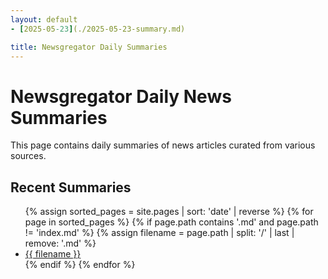 ```yaml
---
layout: default
- [2025-05-23](./2025-05-23-summary.md)

title: Newsgregator Daily Summaries
---
```


# Newsgregator Daily News Summaries

This page contains daily summaries of news articles curated from various sources.

## Recent Summaries

<ul>
{% assign sorted_pages = site.pages | sort: 'date' | reverse %}
{% for page in sorted_pages %}
    {% if page.path contains '.md' and page.path != 'index.md' %}
        {% assign filename = page.path | split: '/' | last | remove: '.md' %}
        <li>
          <a href="{{ site.baseurl }}/{{ filename }}.html">{{ filename }}</a>
        </li>
    {% endif %}
{% endfor %}
</ul>
